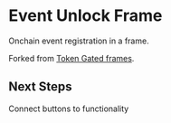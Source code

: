 # Event Unlock Frame

Onchain event registration in a frame.

Forked from [Token Gated frames](https://frames.token-gated.com/).

## Next Steps

Connect buttons to functionality

